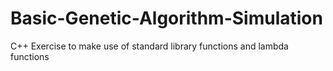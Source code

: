 # Basic-Genetic-Algorithm-Simulation
C++ Exercise to make use of standard library functions and lambda functions
